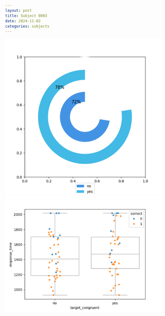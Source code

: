 ```yaml
---
layout: post
title: Subject 8003
date: 2024-11-02
categories: subjects
---
```


![](data/8003/run-8/8003_accuracy_target_congruence.png)
![](data/8003/run-8/8003_rt_congruence.png)
